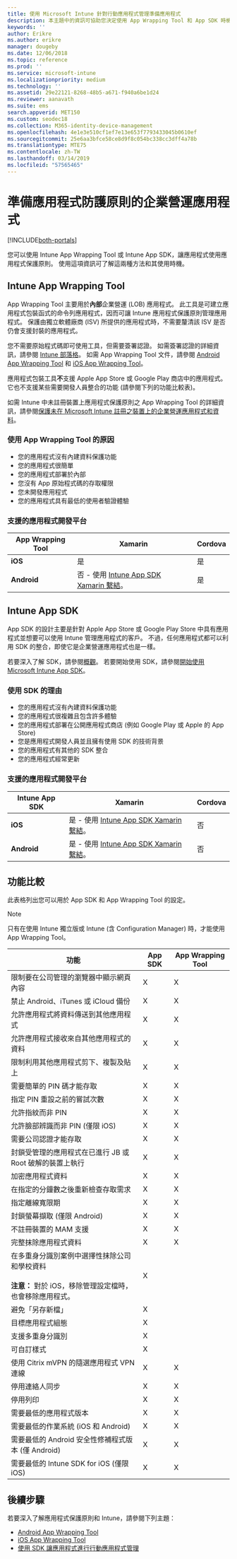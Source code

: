 ```yaml
---
title: 使用 Microsoft Intune 針對行動應用程式管理準備應用程式
description: 本主題中的資訊可協助您決定使用 App Wrapping Tool 和 App SDK 時機，以讓您的自訂企業營運應用程式得以使用行動應用程式管理原則。
keywords: ''
author: Erikre
ms.author: erikre
manager: dougeby
ms.date: 12/06/2018
ms.topic: reference
ms.prod: ''
ms.service: microsoft-intune
ms.localizationpriority: medium
ms.technology: ''
ms.assetid: 29e22121-8268-48b5-a671-f940a6be1d24
ms.reviewer: aanavath
ms.suite: ems
search.appverid: MET150
ms.custom: seodec18
ms.collection: M365-identity-device-management
ms.openlocfilehash: 4e1e3e510cf1ef7e13e653f7793433045b0610ef
ms.sourcegitcommit: 25e6aa3bfce58ce8d9f8c054bc338cc3dff4a78b
ms.translationtype: MTE75
ms.contentlocale: zh-TW
ms.lasthandoff: 03/14/2019
ms.locfileid: "57565465"
---
```

# <a name="prepare-line-of-business-apps-for-app-protection-policies"></a>準備應用程式防護原則的企業營運應用程式

[!INCLUDE[both-portals](./includes/note-for-both-portals.md)]

您可以使用 Intune App Wrapping Tool 或 Intune App SDK，讓應用程式使用應用程式保護原則。 使用這項資訊可了解這兩種方法和其使用時機。

## <a name="intune-app-wrapping-tool"></a>Intune App Wrapping Tool
App Wrapping Tool 主要用於**內部**企業營運 (LOB) 應用程式。 此工具是可建立應用程式包裝函式的命令列應用程式，因而可讓 Intune 應用程式保護原則管理應用程式。 保護由獨立軟體廠商 (ISV) 所提供的應用程式時，不需要釐清該 ISV 是否仍會支援封裝的應用程式。

您不需要原始程式碼即可使用工具，但需要簽署認證。 如需簽署認證的詳細資訊，請參閱 [Intune 部落格](https://blogs.technet.microsoft.com/enterprisemobility/2015/02/25/how-to-obtain-the-prerequisites-for-the-intune-app-wrapping-tool-for-ios/)。 如需 App Wrapping Tool 文件，請參閱 [Android App Wrapping Tool](app-wrapper-prepare-android.md) 和 [iOS App Wrapping Tool](app-wrapper-prepare-ios.md)。

應用程式包裝工具**不**支援 Apple App Store 或 Google Play 商店中的應用程式。 它也不支援某些需要開發人員整合的功能 (請參閱下列的功能比較表)。

如需 Intune 中未註冊裝置上應用程式保護原則之 App Wrapping Tool 的詳細資訊，請參閱[保護未在 Microsoft Intune 註冊之裝置上的企業營運應用程式和資料](apps-add.md)。

### <a name="reasons-to-use-the-app-wrapping-tool"></a>使用 App Wrapping Tool 的原因
* 您的應用程式沒有內建資料保護功能
* 您的應用程式很簡單
* 您的應用程式部署於內部
* 您沒有 App 原始程式碼的存取權限
* 您未開發應用程式
* 您的應用程式具有最低的使用者驗證體驗

### <a name="supported-app-development-platforms"></a>支援的應用程式開發平台

|**App Wrapping Tool** | **Xamarin** |**Cordova** |
|------|----|----|
|**iOS** |是|是|
|**Android**|否 - 使用 [Intune App SDK Xamarin 繫結](app-sdk-xamarin.md)。|是|

## <a name="intune-app-sdk"></a>Intune App SDK
App SDK 的設計主要是針對 Apple App Store 或 Google Play Store 中具有應用程式並想要可以使用 Intune 管理應用程式的客戶。 不過，任何應用程式都可以利用 SDK 的整合，即使它是企業營運應用程式也是一樣。

若要深入了解 SDK，請參閱[概觀](app-sdk.md)。 若要開始使用 SDK，請參閱[開始使用 Microsoft Intune App SDK](app-sdk-get-started.md)。

### <a name="reasons-to-use-the-sdk"></a>使用 SDK 的理由
* 您的應用程式沒有內建資料保護功能
* 您的應用程式很複雜且包含許多體驗
* 您的應用程式部署在公開應用程式商店 (例如 Google Play 或 Apple 的 App Store)
* 您是應用程式開發人員並且擁有使用 SDK 的技術背景
* 您的應用程式有其他的 SDK 整合
* 您的應用程式經常更新

### <a name="supported-app-development-platforms"></a>支援的應用程式開發平台

|**Intune App SDK** |**Xamarin** |**Cordova**
|------|----|----|
|**iOS**|是 - 使用 [Intune App SDK Xamarin 繫結](app-sdk-xamarin.md)。|否|
|**Android**| 是 - 使用 [Intune App SDK Xamarin 繫結](app-sdk-xamarin.md)。|否|

## <a name="feature-comparison"></a>功能比較
此表格列出您可以用於 App SDK 和 App Wrapping Tool 的設定。

> [!NOTE]
> 只有在使用 Intune 獨立版或 Intune (含 Configuration Manager) 時，才能使用 App Wrapping Tool。

|功能|App SDK|App Wrapping Tool|
|-----------|---------------------|-----------|
|限制要在公司管理的瀏覽器中顯示網頁內容|X|X|
|禁止 Android、iTunes 或 iCloud 備份|X|X|
|允許應用程式將資料傳送到其他應用程式|X|X|
|允許應用程式接收來自其他應用程式的資料|X|X|
|限制利用其他應用程式剪下、複製及貼上|X|X|
|需要簡單的 PIN 碼才能存取|X|X|
|指定 PIN 重設之前的嘗試次數|X|X|
|允許指紋而非 PIN|X|X|
|允許臉部辨識而非 PIN (僅限 iOS)|X|X|
|需要公司認證才能存取|X|X|
|封鎖受管理的應用程式在已進行 JB 或 Root 破解的裝置上執行|X|X|
|加密應用程式資料|X|X|
|在指定的分鐘數之後重新檢查存取需求|X|X|
|指定離線寬限期|X|X|
|封鎖螢幕擷取 (僅限 Android)|X|X|
|不註冊裝置的 MAM 支援|X|X|
|完整抹除應用程式資料|X|X|
|在多重身分識別案例中選擇性抹除公司和學校資料 <br><br>**注意：** 對於 iOS，移除管理設定檔時，也會移除應用程式。|X||
|避免「另存新檔」|X||
|目標應用程式組態|X||
|支援多重身分識別|X||
|可自訂樣式 |X|||
|使用 Citrix mVPN 的隨選應用程式 VPN 連線|X|X| 
|停用連絡人同步|X|X|
|停用列印|X|X|
|需要最低的應用程式版本|X|X|
|需要最低的作業系統 (iOS 和 Android)|X|X|
|需要最低的 Android 安全性修補程式版本 (僅 Android)|X|X|
|需要最低的 Intune SDK for iOS (僅限 iOS)|X|X|

## <a name="next-steps"></a>後續步驟

若要深入了解應用程式保護原則和 Intune，請參閱下列主題：

  - [Android App Wrapping Tool](app-wrapper-prepare-android.md)<br>
  - [iOS App Wrapping Tool](app-wrapper-prepare-ios.md)<br>
  - [使用 SDK 讓應用程式進行行動應用程式管理](app-sdk.md)
